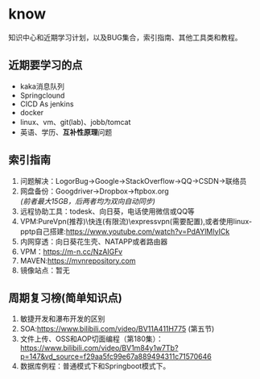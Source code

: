 # know
知识中心和近期学习计划，以及BUG集合，索引指南、其他工具类和教程。

## 近期要学习的点
* kaka消息队列
* Springclound
* CICD As jenkins
* docker
* linux、vm、git(lab)、jobb/tomcat
* 英语、学历、**互补性原理**问题
  
## 索引指南
1. 问题解决：LogorBug->Google->StackOverflow->QQ->CSDN->联络员
2. 网盘备份：Googdriver->Dropbox->ftpbox.org    
  *(前者最大15GB，后两者均为双向自动同步)*
3. 远程协助工具：todesk、向日葵，电话使用微信或QQ等
4. VPM:PureVpn(推荐)\快连(有限流)\expressvpn(需要配置),或者使用linux-pptp自己搭建:https://www.youtube.com/watch?v=PdAYlMIyICk
5. 内网穿透：向日葵花生壳、NATAPP或者路由器
6. VPM：https://m-n.cc/NzAIGFv
7. MAVEN:https://mvnrepository.com   
8. 镜像站点：暂无

## 周期复习榜(简单知识点)
1. 敏捷开发和瀑布开发的区别  
2. SOA:https://www.bilibili.com/video/BV11A411H775 (第五节)  
3. 文件上传、OSS和AOP切面编程（第180集）：  
https://www.bilibili.com/video/BV1m84y1w7Tb?p=147&vd_source=f29aa5fc99e67a889494311c71570646  
4. 数据库例程：普通模式下和Springboot模式下。
